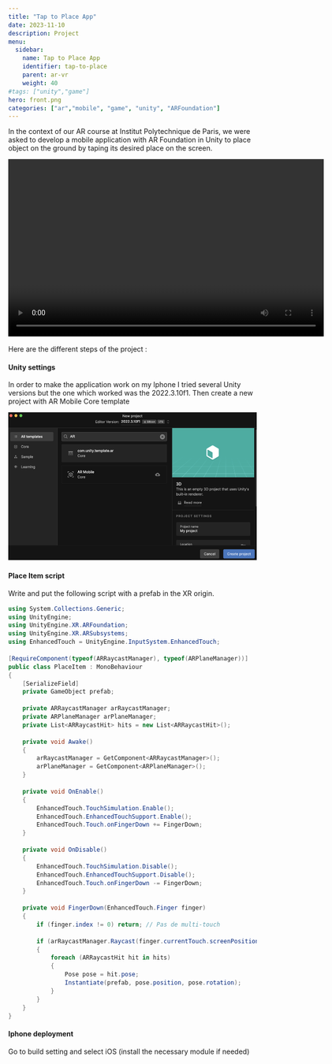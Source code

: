 ```yaml
---
title: "Tap to Place App"
date: 2023-11-10
description: Project
menu:
  sidebar:
    name: Tap to Place App
    identifier: tap-to-place
    parent: ar-vr
    weight: 40
#tags: ["unity","game"]
hero: front.png
categories: ["ar","mobile", "game", "unity", "ARFoundation"]
---
```


In the context of our AR course at Institut Polytechnique de Paris, we were asked to develop a mobile application with AR Foundation in Unity to place object on the ground by taping its desired place on the screen.

<video width="640" height="360" controls>
  <source src="tap-to-place.mov" type="video/quicktime">
  Your browser does not support the video tag.
</video>



Here are the different steps of the project :

#### Unity settings 

In order to make the application work on my Iphone I tried several Unity versions but the one which worked was the 2022.3.10f1.
Then create a new project with AR Mobile Core template 

<img src="/posts/ar-vr/tap-to-place/setup.png" height="300">

#### Place Item script 

Write and put the following script with a prefab in the XR origin.

```c#
using System.Collections.Generic;
using UnityEngine;
using UnityEngine.XR.ARFoundation;
using UnityEngine.XR.ARSubsystems;
using EnhancedTouch = UnityEngine.InputSystem.EnhancedTouch;

[RequireComponent(typeof(ARRaycastManager), typeof(ARPlaneManager))]
public class PlaceItem : MonoBehaviour
{
    [SerializeField]
    private GameObject prefab;

    private ARRaycastManager arRaycastManager;
    private ARPlaneManager arPlaneManager;
    private List<ARRaycastHit> hits = new List<ARRaycastHit>();

    private void Awake()
    {
        arRaycastManager = GetComponent<ARRaycastManager>();
        arPlaneManager = GetComponent<ARPlaneManager>();
    }

    private void OnEnable()
    {
        EnhancedTouch.TouchSimulation.Enable();
        EnhancedTouch.EnhancedTouchSupport.Enable();
        EnhancedTouch.Touch.onFingerDown += FingerDown;
    }

    private void OnDisable()
    {
        EnhancedTouch.TouchSimulation.Disable();
        EnhancedTouch.EnhancedTouchSupport.Disable();
        EnhancedTouch.Touch.onFingerDown -= FingerDown;
    }

    private void FingerDown(EnhancedTouch.Finger finger)
    {
        if (finger.index != 0) return; // Pas de multi-touch

        if (arRaycastManager.Raycast(finger.currentTouch.screenPosition, hits, TrackableType.PlaneWithinPolygon))
        {
            foreach (ARRaycastHit hit in hits)
            {
                Pose pose = hit.pose;
                Instantiate(prefab, pose.position, pose.rotation);
            }
        }
    }
}
```




#### Iphone deployment

Go to build setting and select iOS (install the necessary module if needed)